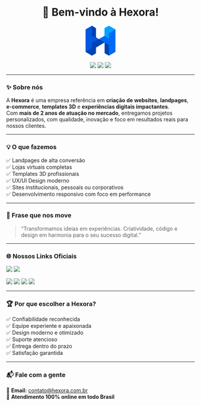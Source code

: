 <h1 align="center">🚀 Bem-vindo à <strong>Hexora</strong>!</h1>

<p align="center">
  <img src="https://raw.githubusercontent.com/otavioyyy/otavioyyy/main/img/HEXORA.png" height="80" alt="Logo Hexora"/>
</p>

<p align="center">
  <img src="https://img.shields.io/badge/Verificado-%E2%9C%85-blue?style=for-the-badge&logo=trustpilot&logoColor=white"/>
  <img src="https://img.shields.io/badge/Avaliação-★%204.8/5-brightgreen?style=for-the-badge&logo=star&logoColor=yellow"/>
  <img src="https://img.shields.io/badge/No%20mercado%20há-2%20anos-blueviolet?style=for-the-badge&logo=clock"/>
</p>

---

### ✨ Sobre nós

A **Hexora** é uma empresa referência em **criação de websites**, **landpages**, **e-commerce**, **templates 3D** e **experiências digitais impactantes**.  
Com **mais de 2 anos de atuação no mercado**, entregamos projetos personalizados, com qualidade, inovação e foco em resultados reais para nossos clientes.

---

### 💡 O que fazemos

✅ Landpages de alta conversão  
✅ Lojas virtuais completas  
✅ Templates 3D profissionais  
✅ UX/UI Design moderno  
✅ Sites institucionais, pessoais ou corporativos  
✅ Desenvolvimento responsivo com foco em performance  

---

### 💬 Frase que nos move

> “Transformamos ideias em experiências. Criatividade, código e design em harmonia para o seu sucesso digital.”

---

### 🌐 Nossos Links Oficiais

<p>
  <a href="https://www.instagram.com/hexoradigital" target="_blank"><img src="https://img.shields.io/badge/Instagram-@hexoradigital-E4405F?style=for-the-badge&logo=instagram&logoColor=white"/></a>
  <a href="https://www.tiktok.com/@hexoradigital" target="_blank"><img src="https://img.shields.io/badge/TikTok-@hexoradigital-black?style=for-the-badge&logo=tiktok&logoColor=white"/></a>
</p>

<p>
  <a href="https://hexora.com.br" target="_blank"><img src="https://img.shields.io/badge/🌐%20Hexora%20Site-005eff?style=for-the-badge&logo=google-chrome&logoColor=white"/></a>
  <a href="https://hexora.com.br/templates" target="_blank"><img src="https://img.shields.io/badge/Templates%203D-00C897?style=for-the-badge&logo=unity&logoColor=white"/></a>
  <a href="https://hexora.com.br/hexoradigital" target="_blank"><img src="https://img.shields.io/badge/Hexora%20Digital-blue?style=for-the-badge&logo=figma&logoColor=white"/></a>
  <a href="https://hexora.com.br/class" target="_blank"><img src="https://img.shields.io/badge/Hexora%20Class-FEC260?style=for-the-badge&logo=google-classroom&logoColor=black"/></a>
</p>

---

### 🏆 Por que escolher a Hexora?

✅ Confiabilidade reconhecida  
✅ Equipe experiente e apaixonada  
✅ Design moderno e otimizado  
✅ Suporte atencioso  
✅ Entrega dentro do prazo  
✅ Satisfação garantida  

---

### 📬 Fale com a gente

📧 **Email:** contato@hexora.com.br  
📍 **Atendimento 100% online em todo Brasil**  


